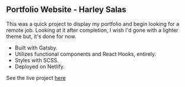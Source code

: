 ## Portfolio Website - Harley Salas

This was a quick project to display my portfolio and begin looking for a remote job.
Looking at it after completion, I wish I'd gone with a lighter theme but, it's done for now.

- Built with Gatsby.
- Utilizes functional components and React Hooks, entirely.
- Styles with SCSS.
- Deployed on Netlify.

See the live project [here](https://harleysalas.com)
